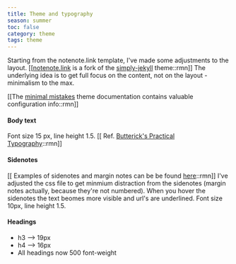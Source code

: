 ```yaml
---
title: Theme and typography
season: summer
toc: false
category: theme
tags: theme
---
```

Starting from the notenote.link template, I've made some adjustments to the layout.
[[[notenote.link](https://github.com/Maxence-L/notenote.link) is a fork of the [simply-jekyll](https://github.com/raghuveerdotnet/simply-jekyll) theme::rmn]]
The underlying idea is to get full focus on the content, not on the layout - minimalism to the max.

[[The [minimal mistakes](https://mmistakes.github.io/minimal-mistakes/docs/configuration/) theme documentation contains valuable configuration info::rmn]]

#### Body text 
Font size 15 px, line height 1.5. [[
Ref. [Butterick's Practical Typography](https://practicaltypography.com/)::rmn]]

#### Sidenotes 
[[
Examples of sidenotes and margin notes can be be found [here](https://www.gwern.net/Sidenotes)::rmn]]
I've adjusted the css file to get minmium distraction from the sidenotes (margin notes actually, because they're not numbered). When you hover the sidenotes the text beomes more visible and url's are underlined. Font size 10px, line height 1.5.

#### Headings
- h3 --> 19px
- h4 --> 16px
- All headings now 500 font-weight





